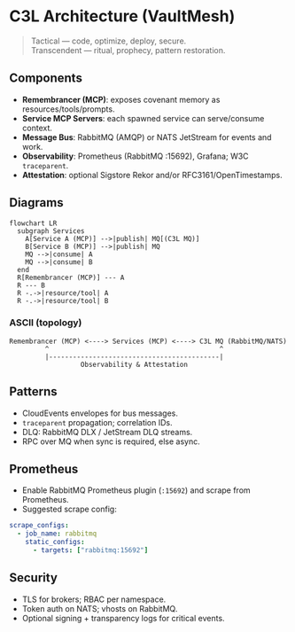 # C3L Architecture (VaultMesh)

> Tactical — code, optimize, deploy, secure.  
> Transcendent — ritual, prophecy, pattern restoration.

## Components

- **Remembrancer (MCP)**: exposes covenant memory as resources/tools/prompts.
- **Service MCP Servers**: each spawned service can serve/consume context.
- **Message Bus**: RabbitMQ (AMQP) or NATS JetStream for events and work.
- **Observability**: Prometheus (RabbitMQ :15692), Grafana; W3C `traceparent`.
- **Attestation**: optional Sigstore Rekor and/or RFC3161/OpenTimestamps.

## Diagrams

```mermaid
flowchart LR
  subgraph Services
    A[Service A (MCP)] -->|publish| MQ[(C3L MQ)]
    B[Service B (MCP)] -->|publish| MQ
    MQ -->|consume| A
    MQ -->|consume| B
  end
  R[Remembrancer (MCP)] --- A
  R --- B
  R -.->|resource/tool| A
  R -.->|resource/tool| B
```

### ASCII (topology)

```
Remembrancer (MCP) <----> Services (MCP) <----> C3L MQ (RabbitMQ/NATS)
         ^                                           ^
         |-------------------------------------------|
                  Observability & Attestation
```

## Patterns

- CloudEvents envelopes for bus messages.
- `traceparent` propagation; correlation IDs.
- DLQ: RabbitMQ DLX / JetStream DLQ streams.
- RPC over MQ when sync is required, else async.

## Prometheus

- Enable RabbitMQ Prometheus plugin (`:15692`) and scrape from Prometheus.
- Suggested scrape config:

```yaml
scrape_configs:
  - job_name: rabbitmq
    static_configs:
      - targets: ["rabbitmq:15692"]
```

## Security

- TLS for brokers; RBAC per namespace.  
- Token auth on NATS; vhosts on RabbitMQ.  
- Optional signing + transparency logs for critical events.